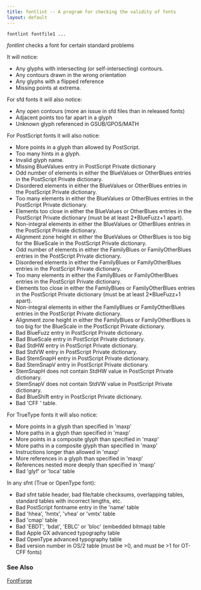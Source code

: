 ```yaml
---
title: fontlint -- A program for checking the validity of fonts
layout: default
---
```



`fontlint fontfile1 ...`

*fontlint* checks a font for certain standard problems

It will notice:

-   Any glyphs with intersecting (or self-intersecting) contours.
-   Any contours drawn in the wrong orientation
-   Any glyphs with a flipped reference
-   Missing points at extrema.

For sfd fonts it will also notice:

-   Any open contours (more an issue in sfd files than in released
    fonts)
-   Adjacent points too far apart in a glyph
-   Unknown glyph referenced in GSUB/GPOS/MATH

For PostScript fonts it will also notice:

-   More points in a glyph than allowed by PostScript.
-   Too many hints in a glyph.
-   Invalid glyph name.
-   Missing BlueValues entry in PostScript Private dictionary
-   Odd number of elements in either the BlueValues or OtherBlues
    entries in the PostScript Private dictionary.
-   Disordered elements in either the BlueValues or OtherBlues entries
    in the PostScript Private dictionary.
-   Too many elements in either the BlueValues or OtherBlues entries in
    the PostScript Private dictionary.
-   Elements too close in either the BlueValues or OtherBlues entries in
    the PostScript Private dictionary (must be at least 2\*BlueFuzz+1
    apart).
-   Non-integral elements in either the BlueValues or OtherBlues entries
    in the PostScript Private dictionary.
-   Alignment zone height in either the BlueValues or OtherBlues is too
    big for the BlueScale in the PostScript Private dictionary.
-   Odd number of elements in either the FamilyBlues or FamilyOtherBlues
    entries in the PostScript Private dictionary.
-   Disordered elements in either the FamilyBlues or FamilyOtherBlues
    entries in the PostScript Private dictionary.
-   Too many elements in either the FamilyBlues or FamilyOtherBlues
    entries in the PostScript Private dictionary.
-   Elements too close in either the FamilyBlues or FamilyOtherBlues
    entries in the PostScript Private dictionary (must be at least
    2\*BlueFuzz+1 apart).
-   Non-integral elements in either the FamilyBlues or FamilyOtherBlues
    entries in the PostScript Private dictionary.
-   Alignment zone height in either the FamilyBlues or FamilyOtherBlues
    is too big for the BlueScale in the PostScript Private dictionary.
-   Bad BlueFuzz entry in PostScript Private dictionary.
-   Bad BlueScale entry in PostScript Private dictionary.
-   Bad StdHW entry in PostScript Private dictionary.
-   Bad StdVW entry in PostScript Private dictionary.
-   Bad StemSnapH entry in PostScript Private dictionary.
-   Bad StemSnapV entry in PostScript Private dictionary.
-   StemSnapH does not contain StdHW value in PostScript Private
    dictionary.
-   StemSnapV does not contain StdVW value in PostScript Private
    dictionary.
-   Bad BlueShift entry in PostScript Private dictionary.
-   Bad 'CFF ' table.

For TrueType fonts it will also notice:

-   More points in a glyph than specified in 'maxp'
-   More paths in a glyph than specified in 'maxp'
-   More points in a composite glyph than specified in 'maxp'
-   More paths in a composite glyph than specified in 'maxp'
-   Instructions longer than allowed in 'maxp'
-   More references in a glyph than specified in 'maxp'
-   References nested more deeply than specified in 'maxp'
-   Bad 'glyf' or 'loca' table

In any sfnt (True or OpenType font):

-   Bad sfnt table header, bad file/table checksums, overlapping tables,
    standard tables with incorrect lengths, etc.
-   Bad PostScript fontname entry in the 'name' table
-   Bad 'hhea', 'hmtx', 'vhea' or 'vmtx' table
-   Bad 'cmap' table
-   Bad 'EBDT', 'bdat', 'EBLC' or 'bloc' (embedded bitmap) table
-   Bad Apple GX advanced typography table
-   Bad OpenType advanced typography table
-   Bad version number in OS/2 table (must be \>0, and must be \>1 for
    OT-CFF fonts)

### See Also

[FontForge](overview.html)
